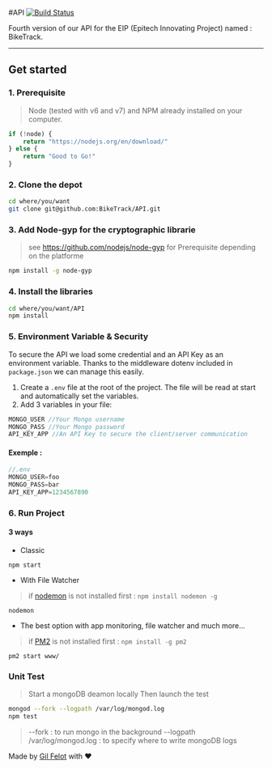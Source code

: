 #API [![Build Status](https://travis-ci.org/BikeTrack/API.svg?branch=master)](https://travis-ci.org/BikeTrack/API)

Fourth version of our API for the EIP (Epitech Innovating Project) named : BikeTrack.
____________


## Get started

### 1. Prerequisite
>Node (tested with v6 and v7) and NPM already installed on your computer.

```javascript
if (!node) {
    return "https://nodejs.org/en/download/"
} else {
    return "Good to Go!"
}
```

### 2. Clone the depot
```bash
cd where/you/want
git clone git@github.com:BikeTrack/API.git
```

### 3. Add Node-gyp for the cryptographic librarie
> see https://github.com/nodejs/node-gyp for Prerequisite depending on the platforme

```bash
npm install -g node-gyp
```

### 4. Install the libraries
```bash
cd where/you/want/API
npm install
```

### 5. Environment Variable & Security
To secure the API we load some credential and an API Key as an environment variable.
Thanks to the middleware dotenv included in `package.json` we can manage this easily.


1. Create a `.env` file at the root of the project. The file will be read at start and automatically set the variables.
2. Add 3 variables in your file:
```javascript
MONGO_USER //Your Mongo username
MONGO_PASS //Your Mongo password
API_KEY_APP //An API Key to secure the client/server communication
```
#### Exemple :
```javascript
//.env
MONGO_USER=foo
MONGO_PASS=bar
API_KEY_APP=1234567890
```

### 6. Run Project
#### 3 ways

* Classic

`npm start`

* With File Watcher

> if [nodemon](https://www.npmjs.com/package/nodemon) is not installed first :
`npm install nodemon -g`

`nodemon`

* The best option with app monitoring, file watcher and much more...

> if [PM2](http://pm2.keymetrics.io) is not installed first :
`npm install -g pm2`

`pm2 start www/`

### Unit Test

> Start a mongoDB deamon locally
> Then launch the test

```bash
mongod --fork --logpath /var/log/mongod.log
npm test
```
> --fork : to run mongo in the background
--logpath /var/log/mongod.log : to specify where to write mongoDB logs

Made by [Gil Felot](gfelot.xyz) with ❤️
